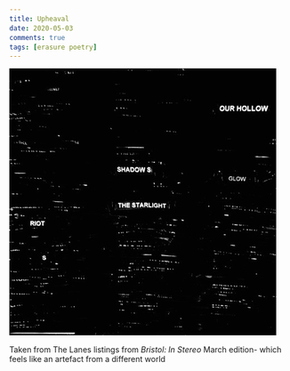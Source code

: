 ```yaml
---
title: Upheaval
date: 2020-05-03
comments: true
tags: [erasure poetry]
---
```


<img src="/assets/images/articles/upheaval.jpeg" alt= "Nom" class="responsive"><br>

Taken from The Lanes listings from *Bristol: In Stereo* March edition- which feels like an artefact from a different world
